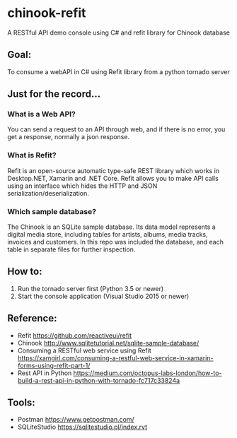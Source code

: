 # chinook-refit
A RESTful API demo console using C# and refit library for Chinook database

## Goal:
To consume a webAPI in C# using Refit library from a python tornado server 

## Just for the record...
### What is a Web API?
You can send a request to an API through web, and if there is no error, you get a response, normally a json response. 

### What is Refit?
Refit is an open-source automatic type-safe REST library which works in Desktop.NET, Xamarin and .NET Core. Refit allows you to make API calls using an interface which hides the HTTP and JSON serialization/deserialization.

### Which sample database?
The Chinook is an SQLite sample database. Its data model represents a digital media store, including tables for artists, albums, media tracks, invoices and customers. In this repo was included the database, and each table in separate files for further inspection.


## How to:
1. Run the tornado server first (Python 3.5 or newer)
2. Start the console application (Visual Studio 2015 or newer)

## Reference:
- Refit https://github.com/reactiveui/refit
- Chinook http://www.sqlitetutorial.net/sqlite-sample-database/
- Consuming a RESTful web service using Refit https://xamgirl.com/consuming-a-restful-web-service-in-xamarin-forms-using-refit-part-1/
- Rest API in Python https://medium.com/octopus-labs-london/how-to-build-a-rest-api-in-python-with-tornado-fc717c33824a

## Tools: 
- Postman https://www.getpostman.com/
- SQLiteStudio https://sqlitestudio.pl/index.rvt
